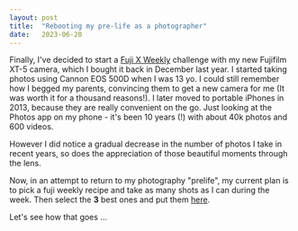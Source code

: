 ```yaml
---
layout: post
title:  "Rebooting my pre-life as a photographer"
date:   2023-06-20
---
```


Finally, I've decided to start a [Fuji X Weekly](https://fujixweekly.com) challenge with my new Fujifilm XT-5 camera, which I bought it back in December last year. I started taking photos using Cannon EOS 500D when I was 13 yo. I could still remember how I begged my parents, convincing them to get a new camera for me (It was worth it for a thousand reasons!). I later moved to portable iPhones in 2013, because they are really convenient on the go. Just looking at the Photos app on my phone - it's been 10 years (!) with about 40k photos and 600 videos. 

However I did notice a gradual decrease in the number of photos I take in recent years, so does the appreciation of those beautiful moments through the lens.

Now, in an attempt to return to my photography "prelife",
my current plan is to pick a fuji weekly recipe and take as many shots as I can during the week. Then select the **3** best ones and put them [here](../../../photo).

Let's see how that goes ...

